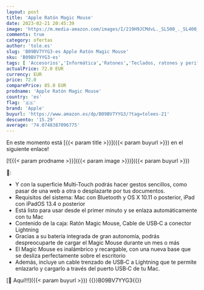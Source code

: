 ```yaml
---
layout: post
title: 'Apple Ratón Magic Mouse'
date: 2023-02-21 20:45:39
image: 'https://m.media-amazon.com/images/I/219H9JCMdvL._SL500_._SL400_.jpg'
comments: true
category: ofertas
author: 'tole.es'
slug: 'B09BV7YYG3-es Apple Ratón Magic Mouse'
sku: 'B09BV7YYG3-es'
tags: [ 'Accesorios','Informática','Ratones','Teclados, ratones y periféricos de entrada','apple','🇪🇸', ]
actualPrice: 72.0 EUR
currency: EUR
price: 72.0
comparePrice: 85.0 EUR
prodname: 'Apple Ratón Magic Mouse'
country: 'es'
flag: '🇪🇸'
brand: 'Apple'
buyurl: 'https://www.amazon.es/dp/B09BV7YYG3/?tag=tolees-21'
descuento: '15.29'
average: '74.0748387096775'
---
```


En este momento está [{{< param title >}}]({{< param buyurl >}}) en el siguiente enlace!

[![{{< param prodname >}}]({{< param image >}})]({{< param buyurl >}})

🔎:

- Y con la superficie Multi‑Touch podrás hacer gestos sencillos, como pasar de una web a otra o desplazarte por tus documentos.
- Requisitos del sistema: Mac con Bluetooth y OS X 10.11 o posterior, iPad con iPadOS 13.4 o posterior
- Está listo para usar desde el primer minuto y se enlaza automáticamente con tu Mac
- Contenido de la caja: Ratón Magic Mouse, Cable de USB‑C a conector Lightning
- Gracias a su batería integrada de gran autonomía, podrás despreocuparte de cargar el Magic Mouse durante un mes o más
- El Magic Mouse es inalámbrico y recargable, con una nueva base que se desliza perfectamente sobre el escritorio
- Además, incluye un cable trenzado de USB‑C a Lightning que te permite enlazarlo y cargarlo a través del puerto USB‑C de tu Mac.

[🛒 Aquí!!!]({{< param buyurl >}})
{{<world>}}B09BV7YYG3{{</world>}}
